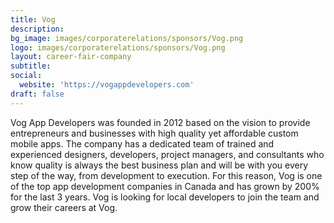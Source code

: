 ```yaml
---
title: Vog
description: 
bg_image: images/corporaterelations/sponsors/Vog.png
logo: images/corporaterelations/sponsors/Vog.png
layout: career-fair-company
subtitle: 
social:
  website: 'https://vogappdevelopers.com'
draft: false
---
```

Vog App Developers was founded in 2012 based on the vision to provide entrepreneurs
and businesses with high quality yet affordable custom mobile apps. The company
has a dedicated team of trained and experienced designers, developers, project managers, and consultants who know quality is always the best business plan and will be with you every step of the way, from development to execution. For this reason, Vog is one of the top app development companies in Canada and has grown by 200% for the last 3 years. Vog is looking for local developers to join the team and grow their careers at Vog.
